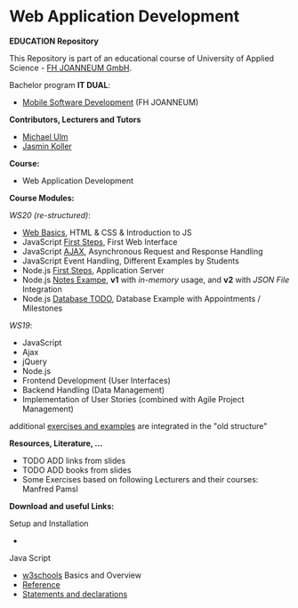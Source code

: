 # Web Application Development

**EDUCATION Repository**

This Repository is part of an educational course of University of Applied Science - [FH JOANNEUM GmbH](https://www.fh-joanneum.at/iit).

Bachelor program **IT DUAL**:

- [Mobile Software Development](https://www.fh-joanneum.at/msd) (FH JOANNEUM)

**Contributors, Lecturers and Tutors**
- [Michael Ulm](https://github.com/michaelulm "Michael Ulm")
- [Jasmin Koller](https://github.com/...TODO "Jasmin Koller")

**Course:**

- Web Application Development


**Course Modules:**

*WS20 (re-structured)*:
- [Web Basics](basics), HTML & CSS & Introduction to JS
- JavaScript [First Steps](client-side/js), First Web Interface
- JavaScript [AJAX](client-side/js/03_ajax), Asynchronous Request and Response Handling
- JavaScript Event Handling, Different Examples by Students
- Node.js [First Steps](basics/nodejs), Application Server
- Node.js [Notes Exampe](server-side/js/notes), **v1** with _in-memory_ usage, and **v2** with _JSON File_ Integration
- Node.js [Database TODO](server-side/js/appointments), Database Example with Appointments / Milestones


*WS19*:
- JavaScript
- Ajax
- jQuery
- Node.js
- Frontend Development (User Interfaces)
- Backend Handling (Data Management)
- Implementation of User Stories (combined with Agile Project Management)

additional [exercises and examples](exercises) are integrated in the "old structure" 


**Resources, Literature, ...**

- TODO ADD links from slides
- TODO ADD books from slides
- Some Exercises based on following Lecturers and their courses: Manfred Pamsl

**Download and useful Links:**

Setup and Installation

- 

Java Script

- [w3schools](https://www.w3schools.com/js/ "Tutorial w3schools") Basics and Overview
- [Reference](https://developer.mozilla.org/en-US/docs/Web/JavaScript/Reference "Reference")
- [Statements and declarations](https://developer.mozilla.org/en-US/docs/Web/JavaScript/Reference/Statements "Statements and declarations")

